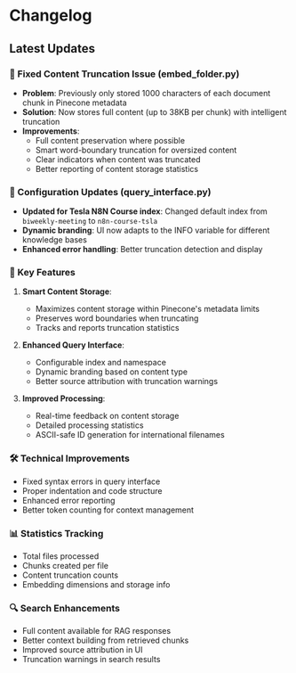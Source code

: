 # Changelog

## Latest Updates

### 🔧 Fixed Content Truncation Issue (embed_folder.py)
- **Problem**: Previously only stored 1000 characters of each document chunk in Pinecone metadata
- **Solution**: Now stores full content (up to 38KB per chunk) with intelligent truncation
- **Improvements**:
  - Full content preservation where possible
  - Smart word-boundary truncation for oversized content
  - Clear indicators when content was truncated
  - Better reporting of content storage statistics

### 🎯 Configuration Updates (query_interface.py)
- **Updated for Tesla N8N Course index**: Changed default index from `biweekly-meeting` to `n8n-course-tsla`
- **Dynamic branding**: UI now adapts to the INFO variable for different knowledge bases
- **Enhanced error handling**: Better truncation detection and display

### 🌟 Key Features
1. **Smart Content Storage**:
   - Maximizes content storage within Pinecone's metadata limits
   - Preserves word boundaries when truncating
   - Tracks and reports truncation statistics

2. **Enhanced Query Interface**:
   - Configurable index and namespace
   - Dynamic branding based on content type
   - Better source attribution with truncation warnings

3. **Improved Processing**:
   - Real-time feedback on content storage
   - Detailed processing statistics
   - ASCII-safe ID generation for international filenames

### 🛠️ Technical Improvements
- Fixed syntax errors in query interface
- Proper indentation and code structure
- Enhanced error reporting
- Better token counting for context management

### 📊 Statistics Tracking
- Total files processed
- Chunks created per file
- Content truncation counts
- Embedding dimensions and storage info

### 🔍 Search Enhancements
- Full content available for RAG responses
- Better context building from retrieved chunks
- Improved source attribution in UI
- Truncation warnings in search results

